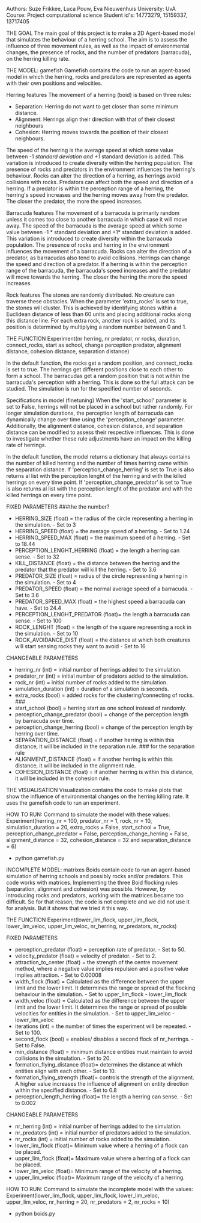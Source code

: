 Authors:      Suze Frikkee, Luca Pouw, Eva Nieuwenhuis
University:   UvA
Course:       Project computational science
Student id's: 14773279, 15159337, 13717405

THE GOAL
The main goal of this project is to make a 2D Agent-based model that simulates the
behaviour of a herring school. The aim is to assess the influence of three movement
rules, as well as the impact of environmental changes, the presence of rocks, and the
number of predators (barracuda), on the herring killing rate.

THE MODEL: gamefish
Gamefish contains the code to run an agent-based model in which the herring, rocks
and predators are represented as agents with their own positions and velocities.

Herring features
The movement of a herring (boid) is based on three rules:
- Separation: Herring do not want to get closer than some minimum distance.
- Alignment: Herrings align their direction with that of their closest neighbours
- Cohesion: Herring moves towards the position of their closest neighbours.

The speed of the herring is the average speed at which some value between -1 *standard
deviation and +1* standard deviation is added. This variation is introduced to create
diversity within the herring population. The presence of rocks and predators in the
environment influences the herring's behaviour. Rocks can alter the direction of a herring,
as herrings avoid collisions with rocks. Predators can affect both the speed and direction
of a herring. If a predator is within the perception range of a herring, the herring's
speed increases and the herring moves away from the predator. The closer the predator,
the more the speed increases.

Barracuda features
The movement of a barracuda is primarily random unless it comes too close to another
barracuda in which case it will move away. The speed of the barracuda is the average
speed at which some value between -1 * standard deviation and +1* standard deviation
is added. This variation is introduced to create diversity within the barracuda population.
The presence of rocks and herring in the environment influences the movement of a barracuda.
Rocks can alter the direction of a predator, as barracudas also tend to avoid collisions.
Herrings can change the speed and direction of a predator. If a herring is within the
perception range of the barracuda, the barracuda's speed increases and the predator will
move towards the herring. The closer the herring the more the speed increases.

Rock features
The stones are randomly distributed. No creature can traverse these obstacles.
When the parameter 'extra_rocks' is set to true, the stones will cluster. This is
achieved by identifying stones within a Euclidean distance of less than 60 units and
placing additional rocks along this distance line. For each extra rock, another rock
is added, and its position is determined by multiplying a random number between 0 and 1.

THE FUNCTION
Experiment(nr herring, nr predator, nr rocks, duration, connect_rocks, start as
        school, change perception predator, alignment distance, cohesion distance,
        separation distance)

In the default function, the rocks get a random position, and connect_rocks is set to true.
The herrings get different positions close to each other to form a school. The barracudas
get a random position that is not within the barracuda's perception with a herring.
This is done so the full attack can be studied. The simulation is run for the specified
number of seconds.

Specifications in model (finetuning)
When the 'start_school' parameter is set to False, herrings will not be placed in a school
but rather randomly. For longer simulation durations, the perception length of barracuda
can dynamically change over time using the 'perception_change' parameter. Additionally,
the alignment distance, cohesion distance, and separation distance can be modified to
assess their respective influences. This is done to investigate whether these rule
adjustments have an impact on the killing rate of herrings.

In the default function, the model returns a dictionary that always contains the number of
killed herring and the number of times herring came within the separation distance. If
'perception_change_herring' is set to True is also returns al list with the perception lenght
of the herring and with the killed herrings on every time point. If 'perception_change_predator'
is set to True is also returns al list with the perception lenght of the predator and with
the killed herrings on every time point. 

FIXED PARAMETERS ###the the number?
* HERRING_SIZE (float) = the radius of the circle representing a herring in the simulation.
                      - Set to 3
* HERRING_SPEED (float) = the average speed of a herring.
                      - Set to 1.24
* HERRING_SPEED_MAX (float) = the maximum speed of a herring.
                      - Set to 18.44
* PERCEPTION_LENGHT_HERRING (float) = the length a herring can sense.
                      - Set to 32
* KILL_DISTANCE (float) = the distance between the herring and the predator that the
                        predator will kill the herring.
                      - Set to 3.6
* PREDATOR_SIZE (float) = radius of the circle representing a herring in the simulation.
                      - Set to 4
* PREDATOR_SPEED (float) = the normal average speed of a barracuda.
                      - Set to 3.6
* PREDATOR_SPEED_MAX (float) = the highest speed a barracuda can have.
                      - Set to 24.4
* PERCEPTION_LENGHT_PREDATOR (float)= the length a barracuda can sense.
                      - Set to 100
* ROCK_LENGHT (float) = the length of the square representing a rock in the simulation.
                      - Set to 10
* ROCK_AVOIDANCE_DIST (float) = the distance at which both creatures will start sensing
                              rocks they want to avoid
                      - Set to 16

CHANGEABLE PARAMETERS
* herring_nr (int) = initial number of herrings added to the simulation.
* predator_nr (int) = initial number of predators added to the simulation.
* rock_nr (int) = initial number of rocks added to the simulation.
* simulation_duration (int) = duration of a simulation is seconds.
* extra_rocks (bool) = added rocks for the clustering/connecting of rocks. ###
* start_school (bool) = herring start as one school instead of randomly.
* perception_change_predator (bool) = change of the perception length by barracuda over time.
* perception_change_herring (bool) = change of the perception length by herring over time.
* SEPARATION_DISTANCE (float) = if another herring is within this distance, it will be included
                        in the separation rule. ###
                        for the separation rule
* ALIGNMENT_DISTANCE (float) = if another herring is within this distance, it will be included
                       in the alignment rule.
* COHESION_DISTANCE (float) = if another herring is within this distance, it will be included in
                      the cohesion rule.


THE VISUALISATION
Visualization contains the code to make plots that show the influence of environmental
changes on the herring killing rate. It uses the gamefish code to run an experiment.

HOW TO RUN:
Command to simulate the model with these values:
Experiment(herring_nr = 100, predator_nr = 1, rock_nr = 10, simulation_duration = 20,
extra_rocks = False, start_school = True, perception_change_predator = False, perception_change_herring = False,
alignment_distance = 32, cohesion_distance = 32 and separation_distance = 6)

- python gamefish.py



INCOMPLETE MODEL: matrixes
Boids contain code to run an agent-based simulation of herring schools and possibly
rocks and/or predators. This code works with matrices.
Implementing the three Boid flocking rules (separation, alignment and cohesion) was
possible. However, by introducing rocks and predators, working with the matrices became
too difficult. So for that reason, the code is not complete and we did not use it for
analysis. But it shows that we tried it this way.   

THE FUNCTION
Experiment(lower_lim_flock, upper_lim_flock, lower_lim_veloc, upper_lim_veloc, nr_herring,
           nr_predators, nr_rocks)

FIXED PARAMETERS
* perception_predator (float) = perception rate of predator.
                         - Set to 50.
* velocity_predator (float) = velocity of predator.
                         - Set to 2.
* attraction_to_center (float) = the strength of the centre movement method, where a
              negative value implies repulsion and a positive value implies attraction.
                        - Set to 0.00008
* width_flock (float) = Calculated as the difference between the upper limit and the lower limit.
                    It determines the range or spread of the flocking behaviour in the simulation.
                        - Set to upper_lim_flock - lower_lim_flock
* width_veloc (float) = Calculated as the difference between the upper limit and the lower limit.
                    It determines the range or spread of possible velocities for entities in the simulation.
                        - Set to upper_lim_veloc - lower_lim_veloc
* iterations (int) = the number of times the experiment will be repeated.
                        - Set to 100.
* second_flock (bool) = enables/ disables a second flock of nr_herrings.
                        - Set to False.
* min_distance (float) = minimum distance entities must maintain to avoid collisions in the simulation.
                        - Set to 20.
* formation_flying_distance (float)= determines the distance at which entities align with each other.
                        - Set to 10.
* formation_flying_strength (float)= controls the strength of the alignment. A higher value increases
                              the influence of alignment on entity direction within the specified distance.
                        - Set to 0.8
* perception_length_herring (float)= the length a herring can sense.
                        - Set to 0.002

CHANGEABLE PARAMETERS
* nr_herring (int) = initial number of herrings added to the simulation.
* nr_predators (int) = initial number of predators added to the simulation.
* nr_rocks (int) = initial number of rocks added to the simulation.
* lower_lim_flock (float)= Minimum value where a herring of a flock can be placed.                        
* upper_lim_flock (float)= Maximum value where a herring of a flock can be placed.                
* lower_lim_veloc (float)= Minimum range of the velocity of a herring.                      
* upper_lim_veloc (float)= Maximum range of the velocity of a herring.


HOW TO RUN:
Command to simulate the incomplete model with the values:
Experiment(lower_lim_flock, upper_lim_flock, lower_lim_veloc,
           upper_lim_veloc, nr_herring = 20, nr_predators = 2, nr_rocks = 10)

- python boids.py
